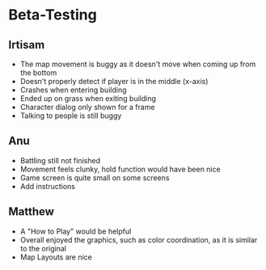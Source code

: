# Beta-Testing

## Irtisam
- The map movement is buggy as it doesn't move when coming up from the bottom
- Doesn't properly detect if player is in the middle (x-axis)
- Crashes when entering building
- Ended up on grass when exiting building
- Character dialog only shown for a frame
- Talking to people is still buggy

## Anu
- Battling still not finished
- Movement feels clunky, hold function would have been nice
- Game screen is quite small on some screens
- Add instructions

## Matthew
- A "How to Play" would be helpful
- Overall enjoyed the graphics, such as color coordination, as it is similar to the original
- Map Layouts are nice 